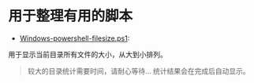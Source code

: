 # 用于整理有用的脚本

* [Windows-powershell-filesize.ps1](./Windows/Powershell/Filesize.ps1):

用于显示当前目录所有文件的大小，从大到小排列。
> 较大的目录统计需要时间，请耐心等待...
> 统计结果会在完成后自动显示。
